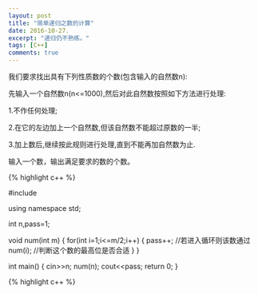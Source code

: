 ```yaml
---
layout: post
title: "简单递归之数的计算"
date: 2016-10-27.
excerpt: "递归仍不熟练。"
tags: [C++]
comments: true
---
```


我们要求找出具有下列性质数的个数(包含输入的自然数n):

先输入一个自然数n(n<=1000),然后对此自然数按照如下方法进行处理:

1.不作任何处理;

2.在它的左边加上一个自然数,但该自然数不能超过原数的一半;

3.加上数后,继续按此规则进行处理,直到不能再加自然数为止.

输入一个数，输出满足要求的数的个数。

{% highlight c++ %}

#include <iostream>

using namespace std;

int n,pass=1;

void num(int m)
{
 	for(int i=1;i<=m/2;i++)
 	{
  	pass++;     //若进入循环则该数通过
  	num(i);     //判断这个数的最高位是否合适
 	}
}

int main()
{
   	cin>>n;
    num(n); 
    cout<<pass;
    return 0;
}

{% highlight c++ %}